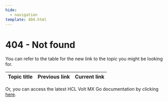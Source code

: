 ```yaml
---
hide:
  - navigation
template: 404.html
---
```


# 404 - Not found

<div id="error404Message"></div>

You can refer to the table for the new link to the topic you might be looking for.

<table>
 <thead>
   <tr>
     <th>Topic title</th>
     <th>Previous link</th>
     <th>Current link</th>
   </tr>
  </thead>
  <tbody id="linkBody">
  </tbody>
</table>

<script type="text/javascript">
   const locationPrefix = '{{ site_url }}';
   bootstrap(locationPrefix);
</script>

Or, you can access the latest HCL Volt MX Go documentation by clicking <a href="https://opensource.hcltechsw.com/voltmxgo-documentation/index.html">here</a>.
